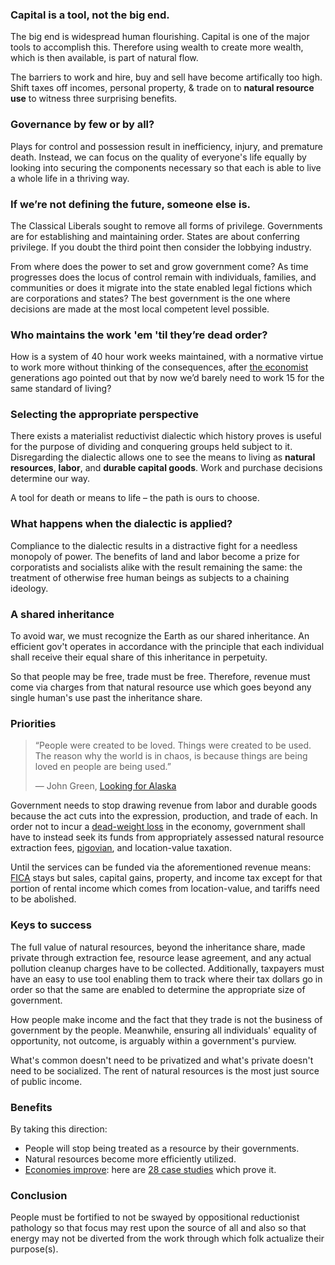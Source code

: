 ### Capital is a tool, not the big end.
The big end is widespread human flourishing. Capital is one of the major tools to accomplish this. Therefore using wealth to create more wealth, which is then available, is part of natural flow.

The barriers to work and hire, buy and sell have become artifically too high. Shift taxes off incomes, personal property, & trade on to **natural resource use** to witness three surprising benefits.

### Governance by few or by all?
Plays for control and possession result in inefficiency, injury, and premature death. Instead, we can focus on the quality of everyone's life equally by looking into securing the components necessary so that each is able to live a whole life in a thriving way.

### If we’re not defining the future, someone else is.
The Classical Liberals sought to remove all forms of privilege. Governments are for establishing and maintaining order. States are about conferring privilege. If you doubt the third point then consider the lobbying industry. 

From where does the power to set and grow government come? As time progresses does the locus of control remain with individuals, families, and communities or does it migrate into the state enabled legal fictions which are corporations and states? The best government is the one where decisions are made at the most local competent level possible. 

### Who maintains the work 'em 'til they’re dead order? 
How is a system of 40 hour work weeks maintained, with a normative virtue to work more without thinking of the consequences, after [the economist](https://www.newyorker.com/magazine/2014/05/26/no-time#:~:text=It%20was%20titled%20%E2%80%9CEconomic%20Possibilities,to%20worry%20about%20making%20money.) generations ago pointed out that by now we’d barely need to work 15 for the same standard of living?

### Selecting the appropriate perspective
There exists a materialist reductivist dialectic which history proves is useful for the purpose of dividing and conquering groups held subject to it. Disregarding the dialectic allows one to see the means to living as **natural resources**, **labor**, and **durable capital goods**. Work and purchase decisions determine our way. 

A tool for death or means to life – the path is ours to choose.

### What happens when the dialectic is applied? 
Compliance to the dialectic results in a distractive fight for a needless monopoly of power. The benefits of land and labor become a prize for corporatists and socialists alike with the result remaining the same: the treatment of otherwise free human beings as subjects to a chaining ideology.

### A shared inheritance
To avoid war, we must recognize the Earth as our shared inheritance. An efficient gov't operates in accordance with the principle that each individual shall receive their equal share of this inheritance in perpetuity.

So that people may be free, trade must be free. Therefore, revenue must come via charges from that natural resource use which goes beyond any single human's use past the inheritance share.

### Priorities
>“People were created to be loved.
>Things were created to be used.
>The reason why the world is in chaos, 
>is because things are being loved en people are being used.”
>
>― John Green, [Looking for Alaska](https://g.co/kgs/1c9M6h)

Government needs to stop drawing revenue from labor and durable goods because the act cuts into the expression, production, and trade of each. In order not to incur a [dead-weight loss](https://www.youtube.com/watch?v=-mEn9zxQ0Q0) in the economy, government shall have to instead seek its funds from appropriately assessed natural resource extraction fees, [pigovian](https://www.investopedia.com/terms/p/pigoviantax.asp#:~:text=A%20Pigovian%20(Pigouvian)%20tax%20is,of%20the%20product's%20market%20price.), and location-value taxation. 

Until the services can be funded via the aforementioned revenue means: [FICA](https://personal-finance.extension.org/what-is-fica-tax-and-how-is-it-calculated/) stays but sales, capital gains, property, and income tax except for that portion of rental income which comes from location-value, and tariffs need to be abolished.

### Keys to success
The full value of natural resources, beyond the inheritance share, made private through extraction fee, resource lease agreement, and any actual pollution cleanup charges have to be collected. Additionally, taxpayers must have an easy to use tool enabling them to track where their tax dollars go in order so that the same are enabled to determine the appropriate size of government. 

How people make income and the fact that they trade is not the business of government by the people. Meanwhile, ensuring all individuals' equality of opportunity, not outcome, is arguably within a government's purview. 

What's common doesn't need to be privatized and what's private doesn't need to be socialized. The rent of natural resources is the most just source of public income.

### Benefits
By taking this direction:
 * People will stop being treated as a resource by their governments. 
 * Natural resources become more efficiently utilized. 
 * [Economies improve](https://vimeo.com/51684828): here are [28 case studies](https://www.progress.org/articles/where-a-tax-reform-has-worked) which prove it.

### Conclusion
People must be fortified to not be swayed by oppositional reductionist pathology so that focus may rest upon the source of all and also so that energy may not be diverted from the work through which folk actualize their purpose(s).
